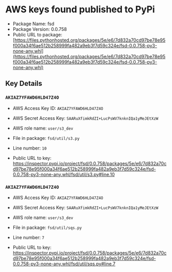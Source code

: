 # AWS keys found published to PyPi

* Package Name: fsd
* Package Version: 0.0.758
* Public URL to package: [https://files.pythonhosted.org/packages/5e/e6/7d832a70cd97be78e95f000a34f6ae512b258999fa482a9eb3f7d59c324e/fsd-0.0.758-py3-none-any.whl](https://files.pythonhosted.org/packages/5e/e6/7d832a70cd97be78e95f000a34f6ae512b258999fa482a9eb3f7d59c324e/fsd-0.0.758-py3-none-any.whl)

## Key Details

### `AKIAZ7YFAWD6HLD47Z4O`

* AWS Access Key ID: `AKIAZ7YFAWD6HLD47Z4O`
* AWS Secret Access Key: `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` 
* AWS role name: `user/s3_dev`
* File in package: `fsd/util/s3.py`
* Line number: `10`

* Public URL to key: https://inspector.pypi.io/project/fsd/0.0.758/packages/5e/e6/7d832a70cd97be78e95f000a34f6ae512b258999fa482a9eb3f7d59c324e/fsd-0.0.758-py3-none-any.whl/fsd/util/s3.py#line.10



### `AKIAZ7YFAWD6HLD47Z4O`

* AWS Access Key ID: `AKIAZ7YFAWD6HLD47Z4O`
* AWS Secret Access Key: `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` 
* AWS role name: `user/s3_dev`
* File in package: `fsd/util/sqs.py`
* Line number: `7`

* Public URL to key: https://inspector.pypi.io/project/fsd/0.0.758/packages/5e/e6/7d832a70cd97be78e95f000a34f6ae512b258999fa482a9eb3f7d59c324e/fsd-0.0.758-py3-none-any.whl/fsd/util/sqs.py#line.7


